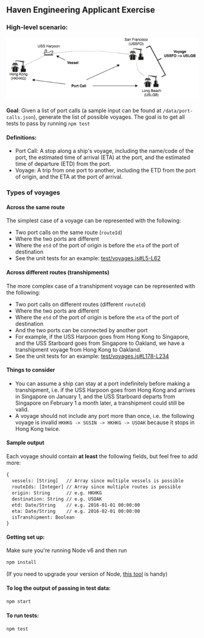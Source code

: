 ## Haven Engineering Applicant Exercise

### High-level scenario:

![alt text](https://github.com/HavenInc/janus-exercise/blob/updating-read-me/shipping_definitions.png)

**Goal**: Given a list of port calls (a sample input can be found at `/data/port-calls.json`), generate the list of possible voyages. The goal is to get all tests to pass by running `npm test`

#### Definitions:
- Port Call: A stop along a ship's voyage, including the name/code of the port, the estimated time of arrival (ETA) at the port, and the estimated time of departure (ETD) from the port.
- Voyage: A trip from one port to another, including the ETD from the port of origin, and the ETA at the port of arrival.

### Types of voyages
#### Across the same route
The simplest case of a voyage can be represented with the following:
- Two port calls on the same route (`routeId`)
- Where the two ports are different
- Where the `etd` of the port of origin is before the `eta` of the port of destination
- See the unit tests for an example: [test/voyages.js#L5-L62](https://github.com/HavenInc/janus-exercise/blob/master/test/voyages.js#L5-L62)

#### Across different routes (transhipments)
The more complex case of a transhipment voyage can be represented with the following:
- Two port calls on different routes (different `routeId`)
- Where the two ports are different
- Where the `etd` of the port of origin is before the `eta` of the port of destination
- And the two ports can be connected by another port
- For example, if the USS Harpoon goes from Hong Kong to Singapore, and the USS Starboard goes from Singapore to Oakland, we have a transhipment voyage from Hong Kong to Oakland.
- See the unit tests for an example: [test/voyages.js#L178-L234](https://github.com/HavenInc/janus-exercise/blob/master/test/voyages.js#L178-L234)

#### Things to consider
- You can assume a ship can stay at a port indefinitely before making a transhipment, i.e. if the USS Harpoon goes from Hong Kong and arrives in Singapore on January 1, and the USS Starboard departs from Singapore on February 1 a month later, a transhipment could still be valid.
- A voyage should not include any port more than once, i.e. the following voyage is invalid `HKHKG -> SGSIN -> HKHKG -> USOAK` because it stops in Hong Kong twice.

#### Sample output
Each voyage should contain **at least** the following fields, but feel free to add more:
```
{
  vessels: [String]   // Array since multiple vessels is possible
  routeIds: [Integer] // Array since multiple routes is possible
  origin: String      // e.g. HKHKG
  destination: String // e.g. USOAK
  etd: Date/String    // e.g. 2016-01-01 00:00:00
  eta: Date/String    // e.g. 2016-02-01 00:00:00
  isTranshipment: Boolean
}
```

#### Getting set up:
Make sure you're running Node v6 and then run
```bash
npm install
```
(If you need to upgrade your version of Node, [this tool](https://github.com/tj/n) is handy)

#### To log the output of passing in test data:
```bash
npm start
```

#### To run tests:
```bash
npm test
```
